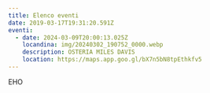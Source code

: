 ```yaml
---
title: Elenco eventi
date: 2019-03-17T19:31:20.591Z
eventi:
  - date: 2024-03-09T20:00:13.025Z
    locandina: img/20240302_190752_0000.webp
    description: OSTERIA MILES DAVIS
    location: https://maps.app.goo.gl/bX7n5bN8tpEthkfv5
---
```

E﻿HO